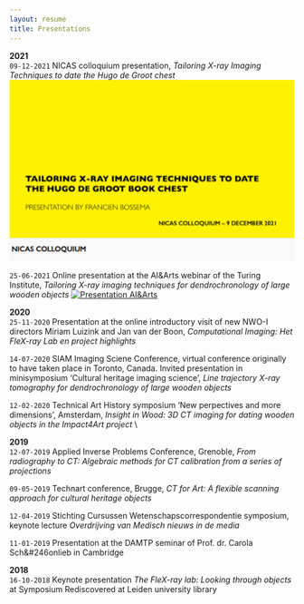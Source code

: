 ```yaml
---
layout: resume
title: Presentations
---
```


__2021__ \
`09-12-2021` NICAS colloquium presentation, *Tailoring X-ray Imaging Techniques to date the Hugo de Groot chest*
[![Presentation NICAS](/images/Bossema_nicas.png)](https://youtu.be/tY1gDk12zCA)

`25-06-2021` Online presentation at the AI&Arts webinar of the Turing Institute, *Tailoring X-ray imaging techniques for dendrochronology of large wooden objects* 
[![Presentation AI&Arts](/images/Bossema_25_06_2021.png)](https://www.youtube.com/watch?v=vBB149Togl0)


__2020__ \
`25-11-2020` Presentation at the online introductory visit of new NWO-I directors Miriam Luizink and Jan van der Boon, *Computational Imaging: Het FleX-ray Lab en project highlights* 

`14-07-2020` SIAM Imaging Sciene Conference, virtual conference originally to have taken place in Toronto, Canada. Invited presentation in minisymposium ‘Cultural heritage imaging science’, *Line trajectory X-ray tomography for dendrochronology of large wooden objects* 

`12-02-2020` Technical Art History symposium ‘New perpectives and more dimensions’, Amsterdam, *Insight in Wood: 3D CT imaging for dating wooden objects in the Impact4Art project* \

__2019__ \
`12-07-2019` Applied Inverse Problems Conference, Grenoble, *From radiography to CT: Algebraic methods for CT calibration from a series of projections*

`09-05-2019` Technart conference, Brugge, *CT for Art: A flexible scanning approach for cultural heritage objects* 

`12-04-2019` Stichting Cursussen Wetenschapscorrespondentie symposium, keynote lecture *Overdrijving van Medisch nieuws 
in de media* 

`11-01-2019` Presentation at the DAMTP seminar of Prof. dr. Carola Sch&#246onlieb in Cambridge 

__2018__ \
`16-10-2018` 
Keynote presentation *The FleX-ray lab: Looking through objects* at Symposium Rediscovered at Leiden university library 
